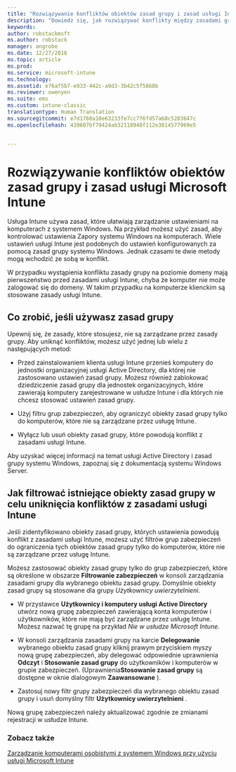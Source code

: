 ```yaml
---
title: "Rozwiązywanie konfliktów obiektów zasad grupy i zasad usługi Intune | Microsoft Docs"
description: "Dowiedz się, jak rozwiązywać konflikty między zasadami grupy i zasadami konfiguracji usługi Intune."
keywords: 
author: robstackmsft
ms.author: robstack
manager: angrobe
ms.date: 12/27/2016
ms.topic: article
ms.prod: 
ms.service: microsoft-intune
ms.technology: 
ms.assetid: e76af5b7-e933-442c-a9d3-3b42c5f5868b
ms.reviewer: owenyen
ms.suite: ems
ms.custom: intune-classic
translationtype: Human Translation
ms.sourcegitcommit: e7d1760a10e63233fe7cc7f6fd57a68c5283647c
ms.openlocfilehash: 439607bf79424ab32118948f112e3814577969e5


---
```


# <a name="resolve-group-policy-objects-gpo-and-microsoft-intune-policy-conflicts"></a>Rozwiązywanie konfliktów obiektów zasad grupy i zasad usługi Microsoft Intune
Usługa Intune używa zasad, które ułatwiają zarządzanie ustawieniami na komputerach z systemem Windows. Na przykład możesz użyć zasad, aby kontrolować ustawienia Zapory systemu Windows na komputerach. Wiele ustawień usługi Intune jest podobnych do ustawień konfigurowanych za pomocą zasad grupy systemu Windows. Jednak czasami te dwie metody mogą wchodzić ze sobą w konflikt.

W przypadku wystąpienia konfliktu zasady grupy na poziomie domeny mają pierwszeństwo przed zasadami usługi Intune, chyba że komputer nie może zalogować się do domeny. W takim przypadku na komputerze klienckim są stosowane zasady usługi Intune.

## <a name="what-to-do-if-you-are-using-group-policy"></a>Co zrobić, jeśli używasz zasad grupy
Upewnij się, że zasady, które stosujesz, nie są zarządzane przez zasady grupy. Aby uniknąć konfliktów, możesz użyć jednej lub wielu z następujących metod:

-   Przed zainstalowaniem klienta usługi Intune przenieś komputery do jednostki organizacyjnej usługi Active Directory, dla której nie zastosowano ustawień zasad grupy. Możesz również zablokować dziedziczenie zasad grupy dla jednostek organizacyjnych, które zawierają komputery zarejestrowane w usłudze Intune i dla których nie chcesz stosować ustawień zasad grupy.

-   Użyj filtru grup zabezpieczeń, aby ograniczyć obiekty zasad grupy tylko do komputerów, które nie są zarządzane przez usługę Intune.

-   Wyłącz lub usuń obiekty zasad grupy, które powodują konflikt z zasadami usługi Intune.

Aby uzyskać więcej informacji na temat usługi Active Directory i zasad grupy systemu Windows, zapoznaj się z dokumentacją systemu Windows Server.

## <a name="how-to-filter-existing-gpos-to-avoid-conflicts-with-intune-policy"></a>Jak filtrować istniejące obiekty zasad grupy w celu uniknięcia konfliktów z zasadami usługi Intune
Jeśli zidentyfikowano obiekty zasad grupy, których ustawienia powodują konflikt z zasadami usługi Intune, możesz użyć filtrów grup zabezpieczeń do ograniczenia tych obiektów zasad grupy tylko do komputerów, które nie są zarządzane przez usługę Intune.

<!--- ### Use WMI filters
WMI filters selectively apply GPOs to computers that satisfy the conditions of a query. To apply a WMI filter, deploy a WMI class instance to all PCs in the enterprise before you enroll any PCs in the Intune service.

#### To apply WMI filters to a GPO

1.  Create a management object file by copying and pasting the following into a text file, and then saving it to a convenient location as **WIT.mof**. The file contains the WMI class instance that you deploy to PCs that you want to enroll in the Intune service.

    ```
    //Beginning of MOF file.
    #pragma classflags("forceupdate")
    #pragma namespace ("\\\\.\\Root")
    instance of __Namespace
    {
       Name = "WindowsIntune";
    };

    #pragma namespace ("\\\\.\\Root\\WindowsIntune")
    [
       Description("This class defines Microsoft Intune common properties")
    ]
    class WindowsIntune_ManagedNode
    {
       [ read, Description("This defines whether Microsoft Intune Policy is enabled"): DisableOverride ToSubClass ]
       boolean WindowsIntunePolicyEnabled;
       [ read, key, Description("This property defines the version." "Example: 1.0"): ToSubClass ]
       string Version;
    };

    instance of WindowsIntune_ManagedNode
    {
       Version = "1.0";
       WindowsIntunePolicyEnabled = 1;
    };
    ```

2.  Use either a startup script or Group Policy to deploy the file. The following is the deployment command for the startup script. The WMI class instance must be deployed before you enroll client PCs in the Intune service.

    **C:/Windows/System32/Wbem/MOFCOMP &lt;path to MOF file&gt;\wit.mof**

3.  Run either of the following commands to create the WMI filters, depending on whether the GPO you want to filter applies to PCs that are managed by using Intune or to PCs that are not managed by using Intune.

    -   For GPOs that apply to PCs that are not managed by using Intune, use the following:

        ```
        Namespace:root\WindowsIntune
        Query:  SELECT WindowsIntunePolicyEnabled FROM WindowsIntune_ManagedNode WHERE WindowsIntunePolicyEnabled=0
        ```

    -   For GPOs that apply to PCs that are managed by Intune, use the following:

        ```
        Namespace:root\WindowsIntune
        Query:  SELECT WindowsIntunePolicyEnabled FROM WindowsIntune_ManagedNode WHERE WindowsIntunePolicyEnabled=1
        ```

4.  Edit the GPO in the Group Policy Management console to apply the WMI filter that you created in the previous step.

    -   For GPOs that should apply only to PCs that you want to manage by using Intune, apply the filter **WindowsIntunePolicyEnabled=1**.

    -   For GPOs that should apply only to PCs that you do not want to manage by using Intune, apply the filter **WindowsIntunePolicyEnabled=0**.

For more information about how to apply WMI filters in Group Policy, see the blog post [Security Filtering, WMI Filtering, and Item-level Targeting in Group Policy Preferences](http://go.microsoft.com/fwlink/?LinkId=177883). --->


Możesz zastosować obiekty zasad grupy tylko do grup zabezpieczeń, które są określone w obszarze **Filtrowanie zabezpieczeń** w konsoli zarządzania zasadami grupy dla wybranego obiektu zasad grupy. Domyślnie obiekty zasad grupy są stosowane dla grupy *Użytkownicy uwierzytelnieni*.

-   W przystawce **Użytkownicy i komputery usługi Active Directory** utwórz nową grupę zabezpieczeń zawierającą konta komputerów i użytkowników, które nie mają być zarządzane przez usługę Intune. Możesz nazwać tę grupę na przykład *Nie w usłudze Microsoft Intune*.

-   W konsoli zarządzania zasadami grupy na karcie **Delegowanie** wybranego obiektu zasad grupy kliknij prawym przyciskiem myszy nową grupę zabezpieczeń, aby delegować odpowiednie uprawnienia **Odczyt** i **Stosowanie zasad grupy** do użytkowników i komputerów w grupie zabezpieczeń. (Uprawnienia**Stosowanie zasad grupy** są dostępne w oknie dialogowym **Zaawansowane** ).

-   Zastosuj nowy filtr grupy zabezpieczeń dla wybranego obiektu zasad grupy i usuń domyślny filtr **Użytkownicy uwierzytelnieni** .

Nową grupę zabezpieczeń należy aktualizować zgodnie ze zmianami rejestracji w usłudze Intune.

### <a name="see-also"></a>Zobacz także
[Zarządzanie komputerami osobistymi z systemem Windows przy użyciu usługi Microsoft Intune](manage-windows-pcs-with-microsoft-intune.md)



<!--HONumber=Dec16_HO5-->


